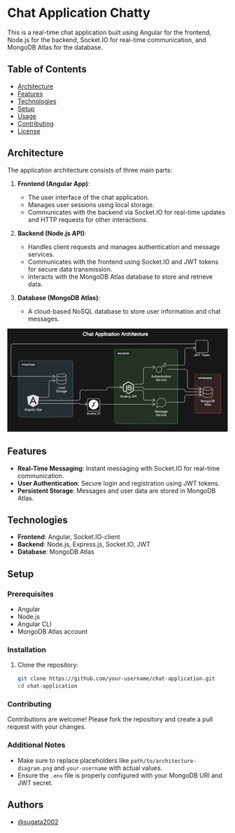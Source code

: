 # Chat Application Chatty

This is a real-time chat application built using Angular for the frontend, Node.js for the backend, Socket.IO for real-time communication, and MongoDB Atlas for the database.

## Table of Contents

- [Architecture](#Architecture)
- [Features](#features)
- [Technologies](#technologies)
- [Setup](#setup)
- [Usage](#usage)
- [Contributing](#contributing)
- [License](#license)

## Architecture

The application architecture consists of three main parts:

1. **Frontend (Angular App)**:
   - The user interface of the chat application.
   - Manages user sessions using local storage.
   - Communicates with the backend via Socket.IO for real-time updates and HTTP requests for other interactions.

2. **Backend (Node.js API)**:
   - Handles client requests and manages authentication and message services.
   - Communicates with the frontend using Socket.IO and JWT tokens for secure data transmission.
   - Interacts with the MongoDB Atlas database to store and retrieve data.

3. **Database (MongoDB Atlas)**:
   - A cloud-based NoSQL database to store user information and chat messages.

![Architecture Diagram](./diagram-export-5-20-2024-1_18_08-PM.png)

## Features

- **Real-Time Messaging**: Instant messaging with Socket.IO for real-time communication.
- **User Authentication**: Secure login and registration using JWT tokens.
- **Persistent Storage**: Messages and user data are stored in MongoDB Atlas.

## Technologies

- **Frontend**: Angular, Socket.IO-client
- **Backend**: Node.js, Express.js, Socket.IO, JWT
- **Database**: MongoDB Atlas

## Setup

### Prerequisites
- Angular
- Node.js
- Angular CLI
- MongoDB Atlas account

### Installation

1. Clone the repository:

   ```bash
   git clone https://github.com/your-username/chat-application.git
   cd chat-application

### Contributing
Contributions are welcome! Please fork the repository and create a pull request with your changes.

### Additional Notes

- Make sure to replace placeholders like `path/to/architecture-diagram.png` and `your-username` with actual values.
- Ensure the `.env` file is properly configured with your MongoDB URI and JWT secret.

## Authors

- [@sugata2002](https://www.github.com/sugata2002)

